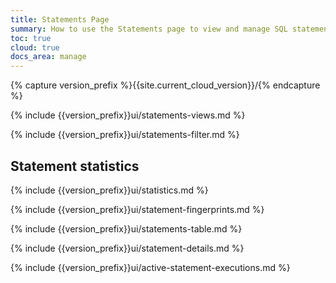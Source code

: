 ```yaml
---
title: Statements Page
summary: How to use the Statements page to view and manage SQL statements on CockroachDB Cloud.
toc: true
cloud: true
docs_area: manage
---
```


{% capture version_prefix %}{{site.current_cloud_version}}/{% endcapture %}

{% include {{version_prefix}}ui/statements-views.md %}

{% include {{version_prefix}}ui/statements-filter.md %}

## Statement statistics

{% include {{version_prefix}}ui/statistics.md %}

{% include {{version_prefix}}ui/statement-fingerprints.md %}

{% include {{version_prefix}}ui/statements-table.md %}

{% include {{version_prefix}}ui/statement-details.md %}

{% include {{version_prefix}}ui/active-statement-executions.md %}